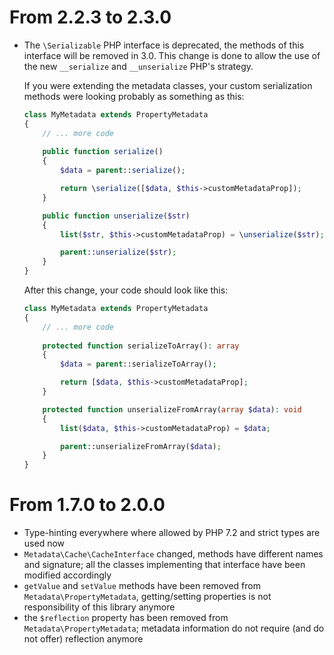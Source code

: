 From 2.2.3 to 2.3.0
====================

- The `\Serializable` PHP interface is deprecated, the methods of this interface will be removed in 3.0.
  This change is done to allow the use of the new `__serialize` and `__unserialize` PHP's strategy.

  If you were extending the metadata classes, your custom serialization methods were looking probably as something as this:

    ```php
    class MyMetadata extends PropertyMetadata 
    {
        // ... more code
        
        public function serialize()
        {
            $data = parent::serialize();
    
            return \serialize([$data, $this->customMetadataProp]);
        }
    
        public function unserialize($str)
        {
            list($str, $this->customMetadataProp) = \unserialize($str);
    
            parent::unserialize($str);
        }
    }
    ```
    
    After this change, your code should look like this:
    
    ```php
    class MyMetadata extends PropertyMetadata 
    {
        // ... more code
        
        protected function serializeToArray(): array
        {
            $data = parent::serializeToArray();
    
            return [$data, $this->customMetadataProp];
        }
    
        protected function unserializeFromArray(array $data): void
        {
            list($data, $this->customMetadataProp) = $data;
    
            parent::unserializeFromArray($data);
        }
    }
    ```

From 1.7.0 to 2.0.0
====================

- Type-hinting everywhere where allowed by PHP 7.2 and strict types are used now
- `Metadata\Cache\CacheInterface` changed, methods have different names and signature; all the classes implementing 
that interface have been modified accordingly 
- `getValue` and `setValue` methods have been removed from `Metadata\PropertyMetadata`, getting/setting properties is not 
responsibility of this library anymore
- the `$reflection` property has been removed from `Metadata\PropertyMetadata`; 
metadata information do not require (and do not offer) reflection anymore
